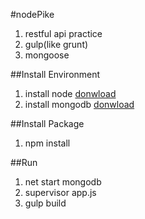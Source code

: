 #nodePike
1. restful api practice
1. gulp(like grunt)
1. mongoose

##Install Environment
1. install node [donwload](http://nodejs.org/)
2. install mongodb [donwload](http://www.mongodb.org/)

##Install Package
1. npm install

##Run
1. net start mongodb
2. supervisor app.js
3. gulp build

